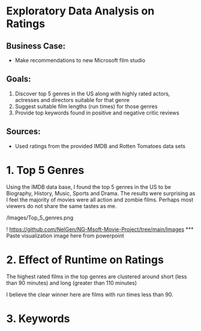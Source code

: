 # Exploratory Data Analysis on Ratings

## Business Case:
* Make recommendations to new Microsoft film studio

## Goals:
1. Discover top 5 genres in the US along with highly rated actors, actresses and directors suitable for that genre
2. Suggest suitable film lengths (run times) for those genres
3. Provide top keywords found in positive and negative critic reviews

## Sources:
* Used ratings from the provided IMDB and Rotten Tomatoes data sets

# 1. Top 5 Genres

Using the IMDB data base, I found the top 5 genres in the US to be Biography, History, Music, Sports and Drama.
The results were surprising as I feel the majority of movies were all action and zombie films.
Perhaps most viewers do not share the same tastes as me.



/Images/Top_5_genres.png


! https://github.com/NelGen/NG-Msoft-Movie-Project/tree/main/Images
*** Paste visualization image here from powerpoint

# 2. Effect of Runtime on Ratings

The highest rated films in the top genres are clustered around short (less than 90 minutes)
and long (greater than 110 minutes)

I believe the clear winner here are films with run times less than 90.

# 3. Keywords
